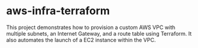 # aws-infra-terraform
This project demonstrates how to provision a custom AWS VPC with multiple subnets, an Internet Gateway, and a route table using Terraform. It also automates the launch of a EC2 instance within the VPC.

